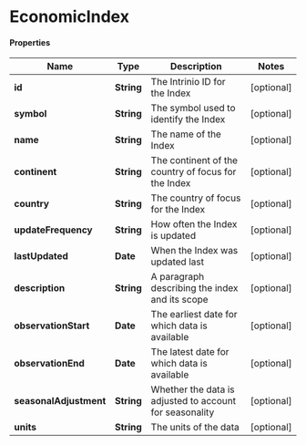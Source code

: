 # EconomicIndex

#### Properties
Name | Type | Description | Notes
------------ | ------------- | ------------- | -------------
**id** | **String** | The Intrinio ID for the Index | [optional] 
**symbol** | **String** | The symbol used to identify the Index | [optional] 
**name** | **String** | The name of the Index | [optional] 
**continent** | **String** | The continent of the country of focus for the Index | [optional] 
**country** | **String** | The country of focus for the Index | [optional] 
**updateFrequency** | **String** | How often the Index is updated | [optional] 
**lastUpdated** | **Date** | When the Index was updated last | [optional] 
**description** | **String** | A paragraph describing the index and its scope | [optional] 
**observationStart** | **Date** | The earliest date for which data is available | [optional] 
**observationEnd** | **Date** | The latest date for which data is available | [optional] 
**seasonalAdjustment** | **String** | Whether the data is adjusted to account for seasonality | [optional] 
**units** | **String** | The units of the data | [optional] 



